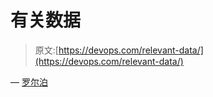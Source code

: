 # 有关数据

> 原文:[https://devops.com/relevant-data/](https://devops.com/relevant-data/)

— [罗尔泊](https://devops.com/author/breselman/)